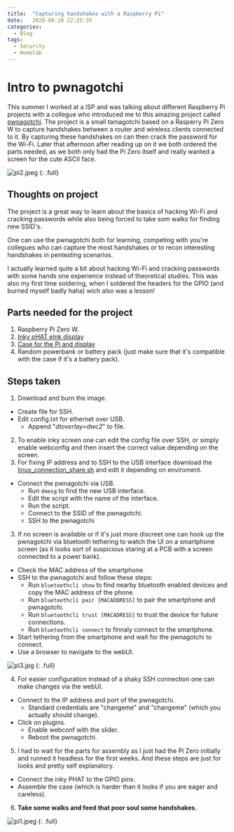 ```yaml
---
title:  "Capturing handshakes with a Raspberry Pi"
date:   2020-08-28 22:25:35 
categories:
  - Blog
tags: 
  - Security 
  - Homelab
---
```


# Intro to pwnagotchi
This summer I worked at a ISP and was talking about different Raspberry Pi projects with a collegue who introduced me to this amazing project called [pwnagotchi](https://pwnagotchi.ai/). The project is a small tamagotchi based on a Rasperry Pi Zero W to capture handshakes between a router and wireless clients connected to it. By capturing these handshakes on can then crack the password for the Wi-Fi. Later that afternoon after reading up on it we both ordered the parts needed, as we both only had the Pi Zero itself and really wanted a screen for the cute ASCII face. 

![pi2.jpeg](https://dvardoo.github.io/images/pwnagotchi/pi2.jpeg "Pwnagotchi with temporary back case")
{: .full}

## Thoughts on project
The project is a great way to learn about the basics of hacking Wi-Fi and cracking passwords while also being forced to take som walks for finding new SSID's. 

One can use the pwnagotchi both for learning, competing with you're collegues who can capture the most handshakes or to recon interesting handshakes in pentesting scenarios.  

I actually learned quite a bit about hacking Wi-Fi and cracking passwords with some hands one experience instead of theoretical studies. This was also my first time soldering, when I soldered the headers for the GPIO (and burned myself badly haha) wich also was a lesson!

## Parts needed for the project
1. Raspberry Pi Zero W.
2. [Inky pHAT eInk display](https://shop.pimoroni.com/products/inky-phat?variant=12549254938707)
3. [Case for the Pi and display](https://thepihut.com/collections/raspberry-pi-cases/products/pi-zero-case-for-waveshare-2-13-eink-display)
4. Random powerbank or battery pack (just make sure that it's compatible with the case if it's a battery pack). 

## Steps taken

1. Download and burn the image.
- Create file for SSH.
- Edit config.txt for ethernet over USB.
	* Append "*dtoverlay=dwc2*" to file.  

2. To enable inky screen one can edit the config file over SSH, or simply enable webconfig and then insert the correct value depending on the screen.
3. For fixing IP address and to SSH to the USB interface download the [linux_connection_share.sh](https://github.com/evilsocket/pwnagotchi/blob/master/scripts/linux_connection_share.sh) and edit it depending on enviroment.
- Connect the pwnagotchi via USB.
	* Run `dmesg` to find the new USB interface.
	* Edit the script with the name of the interface.
	* Run the script.
	* Connect to the SSID of the pwnagotchi.
	* SSH to the pwnagotchi

3. If no screen is available or if it's just more discreet one can hook up the pwnagotchi via bluetooth tethering to watch the UI on a smartphone screen (as it looks sort of suspicious staring at a PCB with a screen connected to a power bank). 
* Check the MAC address of the smartphone.
* SSH to the pwnagotchi and follow these steps:
	* Run `bluetoothcli show` to find nearby bluetooth enabled devices and copy the MAC address of the phone.
	* Run `bluetoothcli pair [MACADDRESS]` to pair the smartphone and pwnagotchi.
	* Run `bluetoothcli trust [MACADRESS]` to trust the device for future connections.
	* Run `bluetoothcli connect` to finnaly connect to the smartphone.
* Start tethering from the smartphone and wait for the pwnagotchi to connect.
* Use a browser to navigate to the webUI.

![pi3.jpg](https://dvardoo.github.io/images/pwnagotchi/pi3.jpg "The webUI of the pwnagotchi")
{: .full}

4. For easier configuration instead of a shaky SSH connection one can make changes via the webUI. 
* Connect to the IP address and port of the pwnagotchi.
	* Standard credentials are "changeme" and "changeme" (which you actually should change).
* Click on plugins.
	* Enable webconf with the slider.
	* Reboot the pwnagotchi.

5. I had to wait for the parts for assembly as I just had the Pi Zero initially and runned it headless for the first weeks. And these steps are just for looks and pretty self explanatory.
* Connect the inky PHAT to the GPIO pins.
* Assemble the case (which is harder than it looks if you are eager and careless). 

6. **Take some walks and feed that poor soul some handshakes.**

![pi1.jpeg](https://dvardoo.github.io/images/pwnagotchi/pi1.jpeg "The final case for the pwnagotchi")
{: .full}
